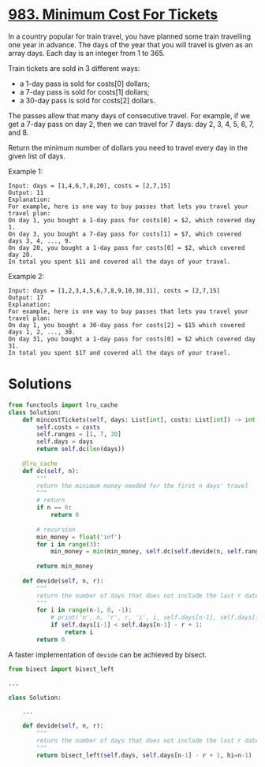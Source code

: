 # [983. Minimum Cost For Tickets](https://leetcode.com/problems/minimum-cost-for-tickets/)

In a country popular for train travel, you have planned some train travelling one year in advance.  The days of the year that you will travel is given as an array days.  Each day is an integer from 1 to 365.

Train tickets are sold in 3 different ways:
- a 1-day pass is sold for costs[0] dollars;
- a 7-day pass is sold for costs[1] dollars;
- a 30-day pass is sold for costs[2] dollars.

The passes allow that many days of consecutive travel.  For example, if we get a 7-day pass on day 2, then we can travel for 7 days: day 2, 3, 4, 5, 6, 7, and 8.

Return the minimum number of dollars you need to travel every day in the given list of days.

Example 1:

    Input: days = [1,4,6,7,8,20], costs = [2,7,15]
    Output: 11
    Explanation: 
    For example, here is one way to buy passes that lets you travel your travel plan:
    On day 1, you bought a 1-day pass for costs[0] = $2, which covered day 1.
    On day 3, you bought a 7-day pass for costs[1] = $7, which covered days 3, 4, ..., 9.
    On day 20, you bought a 1-day pass for costs[0] = $2, which covered day 20.
    In total you spent $11 and covered all the days of your travel.
Example 2:

    Input: days = [1,2,3,4,5,6,7,8,9,10,30,31], costs = [2,7,15]
    Output: 17
    Explanation: 
    For example, here is one way to buy passes that lets you travel your travel plan:
    On day 1, you bought a 30-day pass for costs[2] = $15 which covered days 1, 2, ..., 30.
    On day 31, you bought a 1-day pass for costs[0] = $2 which covered day 31.
    In total you spent $17 and covered all the days of your travel.

# Solutions
```python
from functools import lru_cache
class Solution:
    def mincostTickets(self, days: List[int], costs: List[int]) -> int:
        self.costs = costs
        self.ranges = [1, 7, 30]
        self.days = days
        return self.dc(len(days))
        
    @lru_cache
    def dc(self, n):
        """
        return the minimum money needed for the first n days' travel
        """
        # return
        if n == 0:
            return 0
        
        # recursion
        min_money = float('inf')
        for i in range(3):
            min_money = min(min_money, self.dc(self.devide(n, self.ranges[i])) + self.costs[i])
        
        return min_money
    
    def devide(self, n, r):
        """
        return the number of days that does not include the last r dates in the first n days.
        """
        for i in range(n-1, 0, -1):
            # print('n', n, 'r', r, 'i', i, self.days[n-1], self.days[i-1])
            if self.days[i-1] < self.days[n-1] - r + 1:
                return i
        return 0
```

A faster implementation of `devide` can be achieved by bisect.

```python
from bisect import bisect_left

...

class Solution:

    ...

    def devide(self, n, r):
        """
        return the number of days that does not include the last r dates in the first n days.
        """
        return bisect_left(self.days, self.days[n-1] - r + 1, hi=n-1)
```